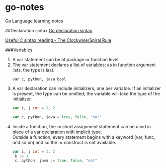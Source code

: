 # go-notes

Go Language learning notes

##Declaration sintax
[Go declaration sintax](http://blog.golang.org/gos-declaration-syntax)

[Useful C sintax reading - The Clockwise/Spiral Rule](http://c-faq.com/decl/spiral.anderson.html)

###Variables
1. A var statement can be at package or function level.
2. The var statement declares a list of variables; as in function argument lists, the type is last.  
   ```
   var c, python, java bool
   ```
3. A var declaration can include initializers, one per variable. If an initializer is present, the type can be omitted; the variable will take the type of the initializer.  
   ```Go
   var i, j int = 1, 2
   
   var c, python, java = true, false, "no!"
   ```
4. Inside a function, the := short assignment statement can be used in place of a var declaration with implicit type.  
   Outside a function, every statement begins with a keyword (var, func, and so on) and so the := construct is not available.
   ```Go
   var i, j int = 1, 2
	k := 3
	c, python, java := true, false, "no!"
   ```

